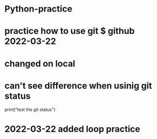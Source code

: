 # Python-practice
# practice how to use git $ github 2022-03-22
# changed on local 
# can't see difference when usinig git status
print("test the git status")
# 2022-03-22  added loop practice
